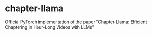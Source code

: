 # chapter-llama
Official PyTorch implementation of the paper "Chapter-Llama: Efficient Chaptering in Hour-Long Videos with LLMs"
